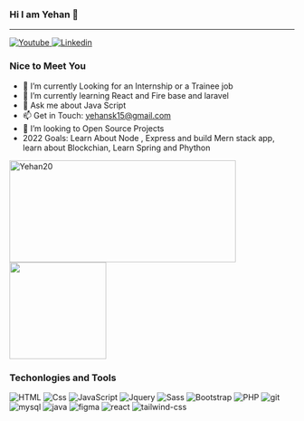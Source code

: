 ### Hi  I am Yehan 👋
<hr>


<a href="https://www.youtube.com/channel/UCehXOE5ywi5W0THfHnNZwpg">
  <img
    alt="Youtube"
    src="https://img.shields.io/badge/youtube-FF0000?logo=youtube&logoColor=white&style=for-the-badge"
  />
</a>
<a href="https://www.linkedin.com/in/yehan-nilanga-552b87161/">
  <img
    alt="Linkedin"
    src="https://img.shields.io/badge/linkedin-0077B5?logo=linkedin&logoColor=white&style=for-the-badge"
  />
</a>



### Nice to Meet You

- 🔭 I’m currently Looking for an Internship or a Trainee job
- 🌱 I’m currently learning React and Fire base and laravel
- 💬 Ask me about Java Script
-  📫 Get in Touch: yehansk15@gmail.com
-  👯 I’m looking to Open Source Projects
-  2022 Goals: Learn About Node , Express and build Mern stack app, learn about Blockchian, Learn Spring and Phython

<p>
    <img height="180em" width=400 src="https://github-readme-stats.vercel.app/api?username=Yehan20&show_icons=true&count_private=true&include_all_commits=true&custom_title=My GitHub stats&locale=en" alt="Yehan20" />
  <img height="171em" src="https://github-readme-stats.vercel.app/api/top-langs/?username=Yehan20&show_icons=true&layout=compact"/>
</p>

                                                                                                                                                                               








### Techonlogies and Tools
<p>
  <img alt="HTML" src="https://img.shields.io/badge/HTML-E34F26?logo=html5&logoColor=white&style=for-the-badge" />
  <img alt="Css" src="https://img.shields.io/badge/CSS-1572B6?logo=css3&logoColor=white&style=for-the-badge" />
  <img alt="JavaScript" src="https://img.shields.io/badge/JavaScript-F7DF1E?logo=javascript&logoColor=white&style=for-the-badge" />
  <img alt="Jquery" src="https://img.shields.io/badge/jquery-%230769AD.svg?style=for-the-badge&logo=jquery&logoColor=white" />
  <img alt="Sass" src="https://img.shields.io/badge/Sass-CC6699?logo=sass&logoColor=white&style=for-the-badge" />
  <img alt="Bootstrap" src="https://img.shields.io/badge/bootstrap-%23563D7C.svg?style=for-the-badge&logo=bootstrap&logoColor=white" />
  <img alt="PHP" src='https://img.shields.io/badge/php-%23777BB4.svg?style=for-the-badge&logo=php&logoColor=white' />
  <img alt="git" src="https://img.shields.io/badge/git-%23F05033.svg?style=for-the-badge&logo=git&logoColor=white" />
  <img alt="mysql" src="https://img.shields.io/badge/MySQL-005C84?style=for-the-badge&logo=mysql&logoColor=white" />
  <img alt='java' src='https://img.shields.io/badge/Java-ED8B00?style=for-the-badge&logo=java&logoColor=white' />
  <img alt='figma' src='https://img.shields.io/badge/Figma-F24E1E?style=for-the-badge&logo=figma&logoColor=white' />
  <img alt='react' src='https://img.shields.io/badge/react-%2320232a.svg?style=for-the-badge&logo=react&logoColor=%2361DAFB' />
  <img alt='tailwind-css' src='https://img.shields.io/badge/tailwindcss-%2338B2AC.svg?style=for-the-badge&logo=tailwind-css&logoColor=white'/>
</p>



<!--
**Yehan20/Yehan20** is a ✨ _special_ ✨ repository because its `README.md` (this file) appears on your GitHub profile.

Here are some ideas to get you started:

- 🔭 I’m currently working on ...
- 🌱 I’m currently learning ...
- 👯 I’m looking to collaborate on ...
- 🤔 I’m looking for help with ...
- 💬 Ask me about ...
- 📫 How to reach me: ...
- 😄 Pronouns: ...
- ⚡ Fun fact: ...
-->
